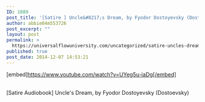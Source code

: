 ```yaml
---
ID: 1889
post_title: '[Satire ] Uncle&#8217;s Dream, by Fyodor Dostoyevsky (Dostoevsky)'
author: abbie04m553726
post_excerpt: ""
layout: post
permalink: >
  https://universalflowuniversity.com/uncategorized/satire-uncles-dream-by-fyodor-dostoyevsky-dostoevsky/
published: true
post_date: 2014-12-07 14:53:21
---
```

[embed]https://www.youtube.com/watch?v=UYeg5u-iaDg[/embed]</br></br>
<p>[Satire Audiobook] Uncle's Dream, by Fyodor Dostoyevsky (Dostoevsky)</p>